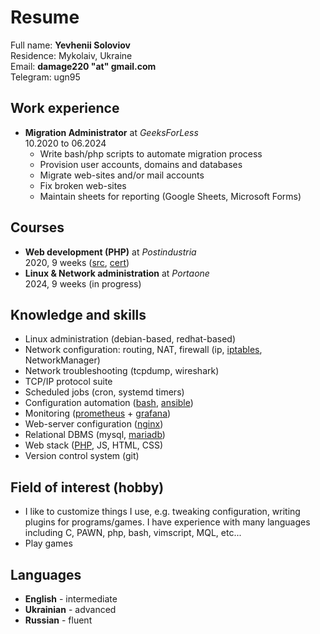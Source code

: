 # Resume

Full name: **Yevhenii Soloviov**<br>
Residence: Mykolaiv, Ukraine<br>
Email: **damage220 "at" <!--dog-->gmail.<!--dot-->com**<br>
Telegram: ugn95

## Work experience

- **Migration Administrator** at *GeeksForLess*<br>
  10.2020 to 06.2024
  - Write bash/php scripts to automate migration process
  - Provision user accounts, domains and databases
  - Migrate web-sites and/or mail accounts
  - Fix broken web-sites
  - Maintain sheets for reporting (Google Sheets, Microsoft Forms)

## Courses

- **Web development (PHP)** at *Postindustria*<br>
  2020, 9 weeks ([src](https://github.com/ysoloviov/pi_school_web_4),
  [cert](/courses/postindustria/offer.pdf))
- **Linux & Network administration** at *Portaone*<br>
  2024, 9 weeks (in progress)

## Knowledge and skills

- Linux administration (debian-based, redhat-based)
- Network configuration: routing, NAT, firewall (ip,
  [iptables](/ansible/templates/fw.rules.j2), NetworkManager)
- Network troubleshooting (tcpdump, wireshark)
- TCP/IP protocol suite
- Scheduled jobs (cron, systemd timers)
- Configuration automation ([bash](/bin), [ansible](/ansible/roles))
- Monitoring ([prometheus](/ansible/roles/prometheus) +
  [grafana](/ansible/roles/grafana))
- Web-server configuration ([nginx](/ansible/roles/nginx))
- Relational DBMS (mysql, [mariadb](/ansible/roles/mariadb))
- Web stack ([PHP](https://github.com/ysoloviov/pi_school_web_4), JS, HTML, CSS)
- Version control system (git)

## Field of interest (hobby)

- I like to customize things I use, e.g. tweaking configuration, writing plugins
  for programs/games. I have experience with many languages including C, PAWN,
  php, bash, vimscript, MQL, etc...
- Play games

## Languages

- **English** - intermediate
- **Ukrainian** - advanced
- **Russian** - fluent
